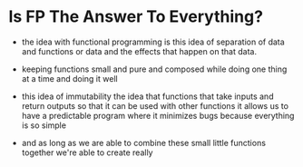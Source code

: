# Is FP The Answer To Everything?

- the idea with functional programming is this idea of separation of data and functions or data and the effects that happen on that data.

- keeping functions small and pure and composed while doing one thing at a time and doing it well

- this idea of immutability the idea that functions that take inputs and return outputs so that it can be used with other functions it allows us to have a predictable program where it minimizes bugs because everything is so simple

- and as long as we are able to combine these small little functions together we're able to create really
